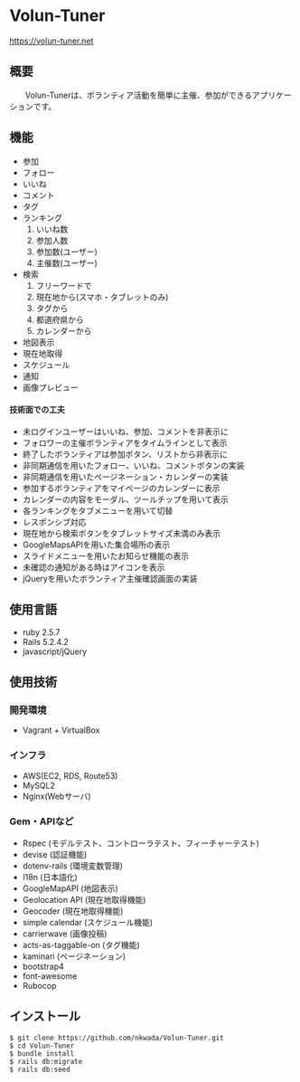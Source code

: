# Volun-Tuner
<https://volun-tuner.net>

## 概要
　　Volun-Tunerは、ボランティア活動を簡単に主催、参加ができるアプリケーションです。

## 機能
- 参加
- フォロー
- いいね
- コメント
- タグ
- ランキング
  1. いいね数
  1. 参加人数
  1. 参加数(ユーザー)
  1. 主催数(ユーザー)
- 検索
  1. フリーワードで
  1. 現在地から(スマホ・タブレットのみ)
  1. タグから
  1. 都道府県から
  1. カレンダーから
- 地図表示
- 現在地取得
- スケジュール
- 通知
- 画像プレビュー
  
#### 技術面での工夫
- 未ログインユーザーはいいね、参加、コメントを非表示に
- フォロワーの主催ボランティアをタイムラインとして表示
- 終了したボランティアは参加ボタン、リストから非表示に
- 非同期通信を用いたフォロー、いいね、コメントボタンの実装
- 非同期通信を用いたページネーション・カレンダーの実装
- 参加するボランティアをマイページのカレンダーに表示
- カレンダーの内容をモーダル、ツールチップを用いて表示
- 各ランキングをタブメニューを用いて切替
- レスポンシブ対応
- 現在地から検索ボタンをタブレットサイズ未満のみ表示
- GoogleMapsAPIを用いた集合場所の表示
- スライドメニューを用いたお知らせ機能の表示
- 未確認の通知がある時はアイコンを表示
- jQueryを用いたボランティア主催確認画面の実装

## 使用言語

- ruby 2.5.7
- Rails 5.2.4.2
- javascript/jQuery
  
## 使用技術
### 開発環境

- Vagrant + VirtualBox


### インフラ
- AWS(EC2, RDS, Route53)
- MySQL2
- Nginx(Webサーバ)

###  Gem・APIなど
- Rspec (モデルテスト、コントローラテスト、フィーチャーテスト)
- devise (認証機能)
- dotenv-rails (環境変数管理)
- I18n (日本語化)
- GoogleMapAPI (地図表示)
- Geolocation API (現在地取得機能)
- Geocoder (現在地取得機能)
- simple calendar (スケジュール機能)
- carrierwave (画像投稿)
- acts-as-taggable-on (タグ機能)
- kaminari (ページネーション)
- bootstrap4
- font-awesome
- Rubocop

## インストール　
```
$ git clone https://github.com/nkwada/Volun-Tuner.git
$ cd Volun-Tuner
$ bundle install
$ rails db:migrate
$ rails db:seed
```
